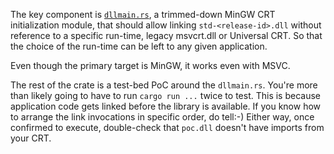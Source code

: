 The key component is [`dllmain.rs`](src/dllmain.rs), a trimmed-down MinGW CRT initialization module, that should allow linking `std-<release-id>.dll` without reference to a specific run-time, legacy msvcrt.dll or Universal CRT. So that the choice of the run-time can be left to any given application.

Even though the primary target is MinGW, it works even with MSVC.

The rest of the crate is a test-bed PoC around the `dllmain.rs`. You're more than likely going to have to run `cargo run ...` twice to test. This is because application code gets linked before the library is available. If you know how to arrange the link invocations in specific order, do tell:-) Either way, once confirmed to execute, double-check that `poc.dll` doesn't have imports from your CRT.
